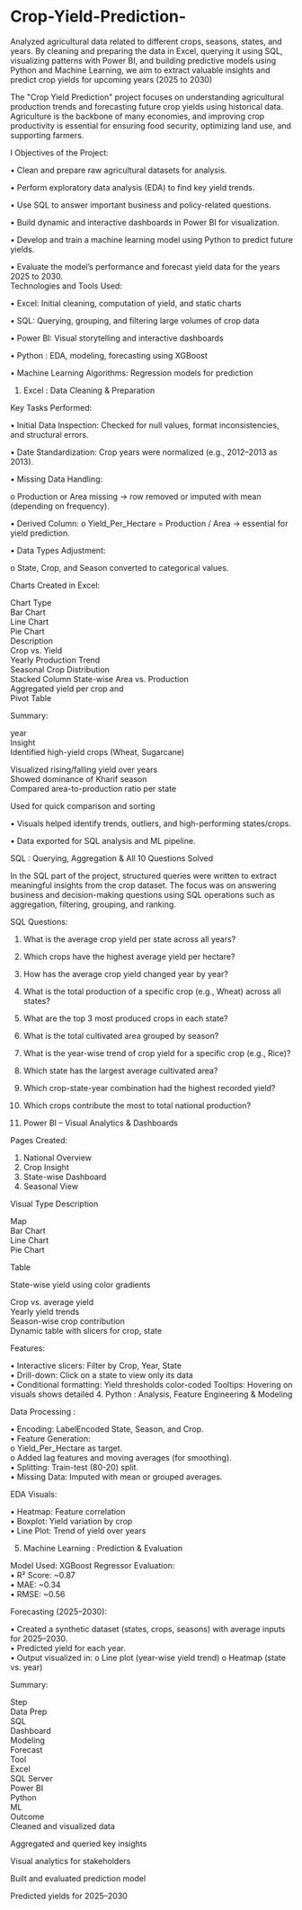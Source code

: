 # Crop-Yield-Prediction-
Analyzed agricultural data related to different crops, seasons, states, and years. By  cleaning and preparing the data in Excel, querying it using SQL, visualizing patterns with Power BI, and  building predictive models using Python and Machine Learning, we aim to extract valuable insights and  predict crop yields for upcoming years (2025 to 2030)


The "Crop Yield Prediction" project focuses on understanding agricultural production trends and forecasting 
future crop yields using historical data. Agriculture is the backbone of many economies, and improving crop 
productivity is essential for ensuring food security, optimizing land use, and supporting farmers.  



I
Objectives of the Project:  

• Clean and prepare raw agricultural datasets for analysis.  

• Perform exploratory data analysis (EDA) to find key yield trends.  

• Use SQL to answer important business and policy-related questions.  

• Build dynamic and interactive dashboards in Power BI for visualization.  

• Develop and train a machine learning model using Python to predict future yields. 

• Evaluate the model’s performance and forecast yield data for the years 2025 to 2030.  
Technologies and Tools Used:  

• Excel: Initial cleaning, computation of yield, and static charts  

• SQL: Querying, grouping, and filtering large volumes of crop data 

• Power BI: Visual storytelling and interactive dashboards  

• Python : EDA, modeling, forecasting using XGBoost 

• Machine Learning Algorithms: Regression models for prediction  


1. Excel : Data Cleaning & Preparation
   
Key Tasks Performed:  

• Initial Data Inspection: Checked for null values, format inconsistencies, and structural errors. 

• Date Standardization: Crop years were normalized (e.g., 2012–2013 as 2013).  

• Missing Data Handling:  

o Production or Area missing → row removed or imputed with mean (depending on 
frequency).  

• Derived Column: o Yield_Per_Hectare  = Production / Area → essential for yield prediction.  

• Data Types Adjustment:  

o State, Crop, and Season converted to categorical values.  

Charts Created in Excel:  

Chart Type  
Bar Chart  
Line Chart  
Pie Chart  
Description    
Crop vs. Yield    
Yearly Production Trend    
Seasonal Crop Distribution    
Stacked Column  State-wise Area vs. Production     
Aggregated yield per crop and     
Pivot Table


Summary: 

year  
Insight  
Identified high-yield crops (Wheat, 
Sugarcane)  

Visualized rising/falling yield over years  
Showed dominance of Kharif season  
Compared area-to-production ratio per 
state  

Used for quick comparison and sorting 

• Visuals helped identify trends, outliers, and high-performing states/crops.  

• Data exported for SQL analysis and ML pipeline.  

SQL  : Querying, Aggregation & All 10 Questions Solved 

In the SQL part of the project, structured queries were written to extract meaningful insights from the crop 
dataset. The focus was on answering business and decision-making questions using SQL operations such as 
aggregation, filtering, grouping, and ranking.  

SQL Questions:  

1. What is the average crop yield per state across all years?  
2. Which crops have the highest average yield per hectare?  
3. How has the average crop yield changed year by year?  
4. What is the total production of a specific crop (e.g., Wheat) across all states?  
5. What are the top 3 most produced crops in each state?  
6. What is the total cultivated area grouped by season?  
7. What is the year-wise trend of crop yield for a specific crop (e.g., Rice)?  
8. Which state has the largest average cultivated area?  
9. Which crop-state-year combination had the highest recorded yield?  
10. Which crops contribute the most to total national production?

     
3. Power BI – Visual Analytics & Dashboards
   
Pages Created:  

1. National Overview  
2. Crop Insight  
3. State-wise Dashboard  
4. Seasonal View

   
Visual Type Description  

Map  
Bar Chart  
Line Chart  
Pie Chart  


Table  

State-wise yield using color gradients  

Crop vs. average yield  
Yearly yield trends  
Season-wise crop contribution  
Dynamic table with slicers for crop, state 

Features:  

• Interactive slicers: Filter by Crop, Year, State  
• Drill-down: Click on a state to view only its data  
• Conditional formatting: Yield thresholds color-coded Tooltips: Hovering on visuals shows detailed 
4. Python :  Analysis, Feature Engineering & Modeling  

Data Processing :  

• Encoding: LabelEncoded State, Season, and Crop.  
• Feature Generation:  
o Yield_Per_Hectare as target.  
o Added lag features and moving averages (for smoothing).  
• Splitting: Train-test (80-20) split.  
• Missing Data: Imputed with mean or grouped averages.  

EDA Visuals:  

• Heatmap: Feature correlation  
• Boxplot: Yield variation by crop  
• Line Plot: Trend of yield over years  

5. Machine Learning  : Prediction & Evaluation
   
Model Used: XGBoost Regressor Evaluation:  
• R² Score: ~0.87  
• MAE: ~0.34  
• RMSE: ~0.56  


Forecasting (2025–2030):  

• Created a synthetic dataset (states, crops, seasons) with average inputs for 2025–2030.  
• Predicted yield for each year.  
• Output visualized in: o Line plot (year-wise yield trend) o Heatmap (state vs. year)  


Summary:  

Step                 
Data Prep  
SQL  
Dashboard  
Modeling  
Forecast  
Tool  
Excel  
SQL Server  
Power BI  
Python  
ML  
Outcome  
Cleaned and visualized data  

Aggregated and queried key insights  

Visual analytics for stakeholders  

Built and evaluated prediction model  

Predicted yields for 2025–2030  
